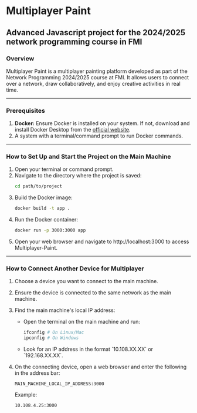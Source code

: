 # Multiplayer Paint
## Advanced Javascript project for the 2024/2025 network programming course in FMI

### Overview
Multiplayer Paint is a multiplayer painting platform developed as part of the Network Programming 2024/2025 course at FMI. It allows users to connect over a network, draw collaboratively, and enjoy creative activities in real time.

---

### Prerequisites
1. **Docker:** Ensure Docker is installed on your system. If not, download and install Docker Desktop from the [official website](https://www.docker.com/products/docker-desktop).
2. A system with a terminal/command prompt to run Docker commands.

---

### How to Set Up and Start the Project on the Main Machine
1. Open your terminal or command prompt.
2. Navigate to the directory where the project is saved:
   ```bash
   cd path/to/project
   ```
3. Build the Docker image:
   ```bash
   docker build -t app .
   ```
4. Run the Docker container:
   ```bash
   docker run -p 3000:3000 app
   ```
5. Open your web browser and navigate to http://localhost:3000 to access Multiplayer-Paint.

---

### How to Connect Another Device for Multiplayer
1. Choose a device you want to connect to the main machine.
2. Ensure the device is connected to the same network as the main machine.
3. Find the main machine's local IP address:
   - Open the terminal on the main machine and run:
     ```bash
     ifconfig # On Linux/Mac
     ipconfig # On Windows
     ```
   - Look for an IP address in the format \`10.108.XX.XX\` or \`192.168.XX.XX\`.

4. On the connecting device, open a web browser and enter the following in the address bar:
   ```
   MAIN_MACHINE_LOCAL_IP_ADDRESS:3000
   ```
   Example:
   ```
   10.108.4.25:3000
   ```